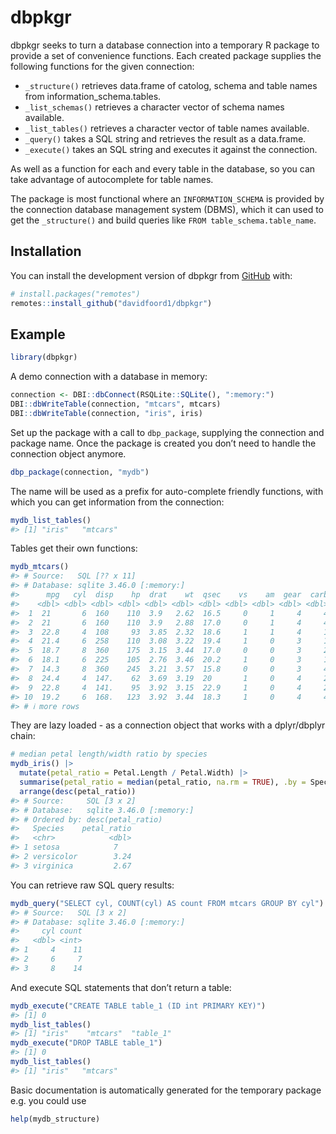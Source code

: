 
<!-- README.md is generated from README.Rmd. Please edit that file -->

# dbpkgr

<!-- badges: start -->
<!-- badges: end -->

dbpkgr seeks to turn a database connection into a temporary R package to
provide a set of convenience functions. Each created package supplies
the following functions for the given connection:

- `_structure()` retrieves data.frame of catolog, schema and table names
  from information_schema.tables.
- `_list_schemas()` retrieves a character vector of schema names
  available.
- `_list_tables()` retrieves a character vector of table names
  available.
- `_query()` takes a SQL string and retrieves the result as a
  data.frame.
- `_execute()` takes an SQL string and executes it against the
  connection.

As well as a function for each and every table in the database, so you
can take advantage of autocomplete for table names.

The package is most functional where an `INFORMATION_SCHEMA` is provided
by the connection database management system (DBMS), which it can used
to get the `_structure()` and build queries like
`FROM table_schema.table_name`.

## Installation

You can install the development version of dbpkgr from
[GitHub](https://github.com/) with:

``` r
# install.packages("remotes")
remotes::install_github("davidfoord1/dbpkgr")
```

## Example

``` r
library(dbpkgr)
```

A demo connection with a database in memory:

``` r
connection <- DBI::dbConnect(RSQLite::SQLite(), ":memory:")
DBI::dbWriteTable(connection, "mtcars", mtcars)
DBI::dbWriteTable(connection, "iris", iris)
```

Set up the package with a call to `dbp_package`, supplying the
connection and package name. Once the package is created you don’t need
to handle the connection object anymore.

``` r
dbp_package(connection, "mydb")
```

The name will be used as a prefix for auto-complete friendly functions,
with which you can get information from the connection:

``` r
mydb_list_tables()
#> [1] "iris"   "mtcars"
```

Tables get their own functions:

``` r
mydb_mtcars()
#> # Source:   SQL [?? x 11]
#> # Database: sqlite 3.46.0 [:memory:]
#>      mpg   cyl  disp    hp  drat    wt  qsec    vs    am  gear  carb
#>    <dbl> <dbl> <dbl> <dbl> <dbl> <dbl> <dbl> <dbl> <dbl> <dbl> <dbl>
#>  1  21       6  160    110  3.9   2.62  16.5     0     1     4     4
#>  2  21       6  160    110  3.9   2.88  17.0     0     1     4     4
#>  3  22.8     4  108     93  3.85  2.32  18.6     1     1     4     1
#>  4  21.4     6  258    110  3.08  3.22  19.4     1     0     3     1
#>  5  18.7     8  360    175  3.15  3.44  17.0     0     0     3     2
#>  6  18.1     6  225    105  2.76  3.46  20.2     1     0     3     1
#>  7  14.3     8  360    245  3.21  3.57  15.8     0     0     3     4
#>  8  24.4     4  147.    62  3.69  3.19  20       1     0     4     2
#>  9  22.8     4  141.    95  3.92  3.15  22.9     1     0     4     2
#> 10  19.2     6  168.   123  3.92  3.44  18.3     1     0     4     4
#> # ℹ more rows
```

They are lazy loaded - as a connection object that works with a
dplyr/dbplyr chain:

``` r
# median petal length/width ratio by species
mydb_iris() |>
  mutate(petal_ratio = Petal.Length / Petal.Width) |>
  summarise(petal_ratio = median(petal_ratio, na.rm = TRUE), .by = Species) |>
  arrange(desc(petal_ratio))
#> # Source:     SQL [3 x 2]
#> # Database:   sqlite 3.46.0 [:memory:]
#> # Ordered by: desc(petal_ratio)
#>   Species    petal_ratio
#>   <chr>            <dbl>
#> 1 setosa            7   
#> 2 versicolor        3.24
#> 3 virginica         2.67
```

You can retrieve raw SQL query results:

``` r
mydb_query("SELECT cyl, COUNT(cyl) AS count FROM mtcars GROUP BY cyl")
#> # Source:   SQL [3 x 2]
#> # Database: sqlite 3.46.0 [:memory:]
#>     cyl count
#>   <dbl> <int>
#> 1     4    11
#> 2     6     7
#> 3     8    14
```

And execute SQL statements that don’t return a table:

``` r
mydb_execute("CREATE TABLE table_1 (ID int PRIMARY KEY)")
#> [1] 0
mydb_list_tables()
#> [1] "iris"    "mtcars"  "table_1"
mydb_execute("DROP TABLE table_1")
#> [1] 0
mydb_list_tables()
#> [1] "iris"   "mtcars"
```

Basic documentation is automatically generated for the temporary package
e.g. you could use

``` r
help(mydb_structure)
```
